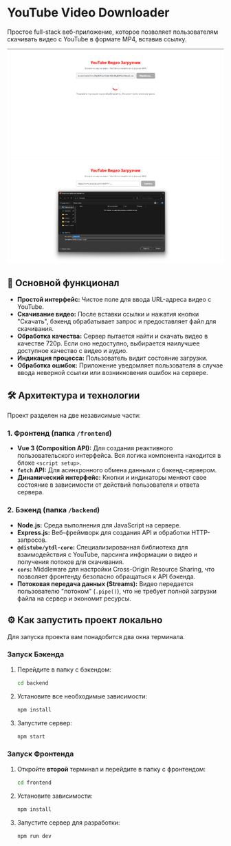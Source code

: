 # YouTube Video Downloader

Простое full-stack веб-приложение, которое позволяет пользователям скачивать видео с YouTube в формате MP4, вставив ссылку.

![Скриншот приложения](<screenshot/1.png>) 
![Скриншот приложения](<screenshot/2.png>)

## 🚀 Основной функционал

*   **Простой интерфейс:** Чистое поле для ввода URL-адреса видео с YouTube.
*   **Скачивание видео:** После вставки ссылки и нажатия кнопки "Скачать", бэкенд обрабатывает запрос и предоставляет файл для скачивания.
*   **Обработка качества:** Сервер пытается найти и скачать видео в качестве 720p. Если оно недоступно, выбирается наилучшее доступное качество с видео и аудио.
*   **Индикация процесса:** Пользователь видит состояние загрузки.
*   **Обработка ошибок:** Приложение уведомляет пользователя в случае ввода неверной ссылки или возникновения ошибок на сервере.

## 🛠️ Архитектура и технологии

Проект разделен на две независимые части:

### 1. Фронтенд (папка `/frontend`)

*   **Vue 3 (Composition API):** Для создания реактивного пользовательского интерфейса. Вся логика компонента находится в блоке `<script setup>`.
*   **`fetch` API:** Для асинхронного обмена данными с бэкенд-сервером.
*   **Динамический интерфейс:** Кнопки и индикаторы меняют свое состояние в зависимости от действий пользователя и ответа сервера.

### 2. Бэкенд (папка `/backend`)

*   **Node.js:** Среда выполнения для JavaScript на сервере.
*   **Express.js:** Веб-фреймворк для создания API и обработки HTTP-запросов.
*   **`@distube/ytdl-core`:** Специализированная библиотека для взаимодействия с YouTube, парсинга информации о видео и получения потоков для скачивания.
*   **`cors`:** Middleware для настройки Cross-Origin Resource Sharing, что позволяет фронтенду безопасно обращаться к API бэкенда.
*   **Потоковая передача данных (Streams):** Видео передается пользователю "потоком" (`.pipe()`), что не требует полной загрузки файла на сервер и экономит ресурсы.

## ⚙️ Как запустить проект локально

Для запуска проекта вам понадобится два окна терминала.

### Запуск Бэкенда

1.  Перейдите в папку с бэкендом:
    ```bash
    cd backend
    ```
2.  Установите все необходимые зависимости:
    ```bash
    npm install
    ```
3.  Запустите сервер:

    ```bash
    npm start
    ```

### Запуск Фронтенда

1.  Откройте **второй** терминал и перейдите в папку с фронтендом:
    ```bash
    cd frontend
    ```
2.  Установите зависимости:
    ```bash
    npm install
    ```
3.  Запустите сервер для разработки:

    ```bash
    npm run dev
    ```
